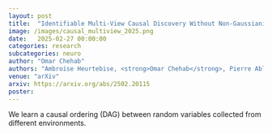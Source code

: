 ```yaml
---
layout: post
title:  "Identifiable Multi-View Causal Discovery Without Non-Gaussianity"
image: /images/causal_multiview_2025.png
date:   2025-02-27 00:00:00
categories: research
subcategories: neuro
author: "Omar Chehab"
authors: "Ambroise Heurtebise, <strong>Omar Chehab</strong>, Pierre Ablin, Alexandre Gramfort, Aapo Hyvärinen"
venue: "arXiv"
arxiv: https://arxiv.org/abs/2502.20115
poster: 
---
```

We learn a causal ordering (DAG) between random variables collected from different environments.
